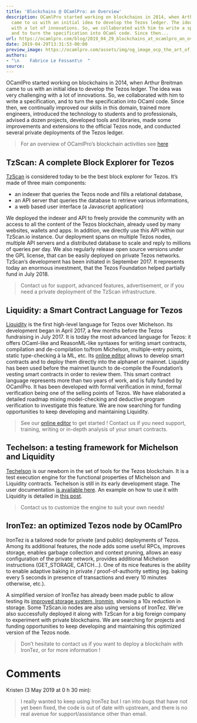 ```yaml
---
title: 'Blockchains @ OCamlPro: an Overview'
description: OCamlPro started working on blockchains in 2014, when Arthur Breitman
  came to us with an initial idea to develop the Tezos ledger. The idea was very challenging
  with a lot of innovations. So, we collaborated with him to write a specification,
  and to turn the specification into OCaml code. Since then...
url: https://ocamlpro.com/blog/2019_04_29_blockchains_at_ocamlpro_an_overview
date: 2019-04-29T13:31:53-00:00
preview_image: https://ocamlpro.com/assets/img/og_image_ocp_the_art_of_prog.png
authors:
- "\n    Fabrice Le Fessant\n  "
source:
---
```


<p>OCamlPro started working on blockchains in 2014, when Arthur Breitman
came to us with an initial idea to develop the Tezos ledger. The idea
was very challenging with a lot of innovations. So, we collaborated
with him to write a specification, and to turn the specification into
OCaml code. Since then, we continually improved our skills in this
domain, trained more engineers, introduced the technology to students
and to professionals, advised a dozen projects, developed tools and
libraries, made some improvements and extensions to the official Tezos
node, and conducted several private deployments of the Tezos ledger.</p>
<blockquote>
<p>For an overview of OCamlPro’s blockchain activities see <a href="https://ocamlpro.com/blog/category/blockchains">here</a></p>
</blockquote>
<h2>TzScan: A complete Block Explorer for Tezos</h2>
<p><a href="https://tzscan.io">TzScan</a> is considered today to be the best block
explorer for Tezos. It’s made of three main components:</p>
<ul>
<li>an indexer that queries the Tezos node and fills a relational
database,
</li>
<li>an API server that queries the database to retrieve various
informations,
</li>
<li>a web based user interface (a Javascript application)
</li>
</ul>
<p>We deployed the indexer and API to freely provide the community with
an access to all the content of the Tezos blockchain, already used by
many websites, wallets and apps. In addition, we directly use this API
within our TzScan.io instance. Our deployment spans on multiple Tezos
nodes, multiple API servers and a distributed database to scale and
reply to millions of queries per day. We also regularly release open
source versions under the GPL license, that can be easily deployed on
private Tezos networks. TzScan’s development has been initiated in
September 2017. It represents today an enormous investment, that the
Tezos Foundation helped partially fund in July 2018.</p>
<blockquote>
<p>Contact us for support, advanced features, advertisement, or if you need a private deployment of the TzScan infrastructure.</p>
</blockquote>
<h2>Liquidity: a Smart Contract Language for Tezos</h2>
<p><a href="https://www.liquidity-lang.org">Liquidity</a> is the first high-level
language for Tezos over Michelson. Its development began in April
2017, a few months before the Tezos fundraising in July 2017. It is
today the most advanced language for Tezos: it offers OCaml-like and
ReasonML-like syntaxes for writing smart contracts, compilation and
de-compilation to/from Michelson, multiple-entry points, static
type-checking à la ML, etc. Its
<a href="https://www.liquidity-lang.org/edit">online editor</a> allows to develop smart
contracts and to deploy them directly into the alphanet or
mainnet. Liquidity has been used before the mainnet launch to
de-compile the Foundation’s vesting smart contracts in order to review
them. This smart contract language represents more than two years of
work, and is fully funded by OCamlPro. It has been developed with
formal verification in mind, formal verification being one of the
selling points of Tezos. We have elaborated a detailed roadmap mixing
model-checking and deductive program verification to investigate this
feature. We are now searching for funding opportunities to keep
developing and maintaining Liquidity.</p>
<blockquote>
<p>See our <a href="https://www.liquidity-lang.org/edit">online editor</a> to get started ! Contact us if you need support, training, writing or in-depth analysis of your smart contracts.</p>
</blockquote>
<h2>Techelson: a testing framework for Michelson and Liquidity</h2>
<p><a href="https://ocamlpro.github.io/techelson/">Techelson</a> is our newborn in
the set of tools for the Tezos blockchain. It is a test execution
engine for the functional properties of Michelson and Liquidity
contracts. Techelson is still in its early development stage. The user
documentation <a href="https://ocamlpro.github.io/techelson/user_doc/">is available
here</a>. An example on
how to use it with Liquidity is detailed in <a href="https://adrienchampion.github.io/blog/tezos/techelson/with_liquidity/index.html">this
post</a>.</p>
<blockquote>
<p>Contact us to customize the engine to suit your own needs!</p>
</blockquote>
<h2>IronTez: an optimized Tezos node by OCamlPro</h2>
<p>IronTez is a tailored node for private (and public) deployments of
Tezos. Among its additional features, the node adds some useful RPCs,
improves storage, enables garbage collection and context pruning,
allows an easy configuration of the private network, provides
additional Michelson instructions (GET_STORAGE, CATCH…). One of its
nice features is the ability to enable adaptive baking in private /
proof-of-authority setting (eg. baking every 5 seconds in presence of
transactions and every 10 minutes otherwise, etc.).</p>
<p>A simplified version of IronTez has already been made public to allow
testing its <a href="https://ocamlpro.com/blog/2019_02_04_improving_tezos_storage_gitlab_branch_for_testers">improved storage system,
Ironmin</a>,
showing a 10x reduction in storage. Some TzScan.io nodes are also
using versions of IronTez. We’ve also successfully deployed it along
with TzScan for a big foreign company to experiment with private
blockchains. We are searching for projects and funding opportunities
to keep developing and maintaining this optimized version of the Tezos
node.</p>
<blockquote>
<p>Don’t hesitate to contact us if you want to deploy a blockchain with IronTez, or for more information !</p>
</blockquote>
<h1>Comments</h1>
<p>Kristen (3 May 2019 at 0 h 30 min):</p>
<blockquote>
<p>I really wanted to keep using IronTez but I ran into bugs that have not yet been fixed, the code is out of date with upstream, and there is no real avenue for support/assistance other than email.</p>
</blockquote>


